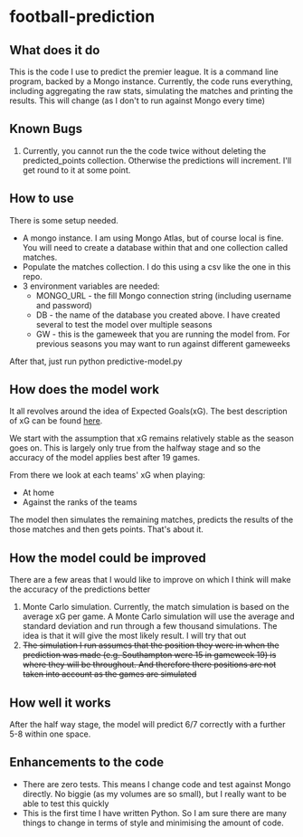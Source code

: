 # football-prediction

## What does it do

This is the code I use to predict the premier league. It is a command line program, backed by a Mongo instance. Currently, the code runs everything, including aggregating the raw stats, simulating the matches and printing the results. This will change (as I don't to run against Mongo every time)

## Known Bugs
1. Currently, you cannot run the the code twice without deleting the predicted_points collection. Otherwise the predictions will increment. I'll get round to it at some point.

## How to use
There is some setup needed.

- A mongo instance. I am using Mongo Atlas, but of course local is fine. You will need to create a database within that and one collection called matches.
- Populate the matches collection. I do this using a csv like the one in this repo. 
- 3 environment variables are needed:
  - MONGO_URL - the fill Mongo connection string (including username and password)
  - DB - the name of the database you created above. I have created several to test the model over multiple seasons
  - GW - this is the gameweek that you are running the model from. For previous seasons you may want to run against different gameweeks

After that, just run python predictive-model.py

## How does the model work

It all revolves around the idea of Expected Goals(xG). The best description of xG can be found [here](https://theanalyst.com/eu/2021/07/what-are-expected-goals-xg/).

We start with the assumption that xG remains relatively stable as the season goes on. This is largely only true from the halfway stage and so the accuracy of the model applies best after 19 games.

From there we look at each teams' xG when playing:
- At home
- Against the ranks of the teams

The model then simulates the remaining matches, predicts the results of the those matches and then gets points. That's about it.

## How the model could be improved
There are a few areas that I would like to improve on which I think will make the accuracy of the predictions better
1. Monte Carlo simulation. Currently, the match simulation is based on the average xG per game. A Monte Carlo simulation will use the average and standard deviation and run through a few thousand simulations. The idea is that it will give the most likely result. I will try that out
2. ~~The simulation I run assumes that the position they were in when the prediction was made (e.g. Southampton were 15 in gameweek 19) is where they will be throughout. And therefore there positions are not taken into account as the games are simulated~~

## How well it works
After the half way stage, the model will predict 6/7 correctly with a further 5-8 within one space. 

## Enhancements to the code
- There are zero tests. This means I change code and test against Mongo directly. No biggie (as my volumes are so small), but I really want to be able to test this quickly
- This is the first time I have written Python. So I am sure there are many things to change in terms of style and minimising the amount of code.
